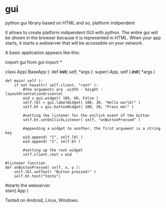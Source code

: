 gui
===

python gui library based on HTML and so, platform indipendent

It allows to create platform indipendent GUI with python. The entire gui will be shown in the browser because it is represented in HTML. When your app starts, it starts a webserver that will be accessible on your network.

A basic application appears like this:


import gui
from gui import *

class App( BaseApp ):
	def __init__( self, *args ):
		super( App, self ).__init__( *args )
		
	def main( self ):
		if not hasattr( self.client, "root" ):
			#the arguments are	width - height - layoutOrientationOrizontal
			wid = gui.widget( 100, 60, False )
			self.lbl = gui.labelWidget( 100, 30, "Hello world!" )
			self.bt = gui.buttonWidget( 100, 30, "Press me!" )
			
			#setting the listener for the onclick event of the button
			self.bt.setOnClickListener( self, "onButtonPressed" )
			
			#appending a widget to another, the first argument is a string key
			wid.append( "1", self.lbl )
			wid.append( "2", self.bt )
			
			#setting up the root widget
			self.client.root = wid
	
	#listener function
	def onButtonPressed( self, x, y ):
		self.lbl.setText( "Button pressed!" )
		self.bt.text("testo")

			
#starts the webserver	
start( App )



Tested on Android, Linux, Windows.
